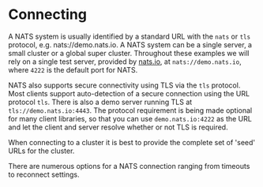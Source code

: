 # Connecting

A NATS system is usually identified by a standard URL with the `nats` or `tls` protocol, e.g. nats://demo.nats.io. A NATS system can be a single server, a small cluster or a global super cluster. Throughout these examples we will rely on a single test server, provided by [nats.io](https://nats.io), at `nats://demo.nats.io`, where `4222` is the default port for NATS.

NATS also supports secure connectivity using TLS via the `tls` protocol. Most clients support auto-detection of a secure connection using the URL protocol `tls`. There is also a demo server running TLS at `tls://demo.nats.io:4443`. The protocol requirement is being made optional for many client libraries, so that you can use `demo.nats.io:4222` as the URL and let the client and server resolve whether or not TLS is required.

When connecting to a cluster it is best to provide the complete set of 'seed' URLs for the cluster. 

There are numerous options for a NATS connection ranging from timeouts to reconnect settings.

